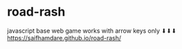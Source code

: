 # road-rash
javascript base web game 
works with arrow keys only
⬇⬇⬇
https://saifhamdare.github.io/road-rash/
